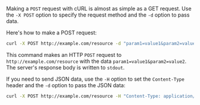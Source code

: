 Making a `POST` request with cURL is almost as simple as a GET request. Use the `-X POST` option to specify the request method and the `-d` option to pass data.

Here's how to make a POST request:

```sh
curl -X POST http://example.com/resource -d "param1=value1&param2=value2"
```

This command makes an HTTP `POST` request to `http://example.com/resource` with the data `param1=value1&param2=value2`. The server's response body is written to `stdout`.

If you need to send JSON data, use the `-H` option to set the `Content-Type` header and the `-d` option to pass the JSON data:

```sh
curl -X POST http://example.com/resource -H "Content-Type: application/json" -d '{"key1":"value1","key2":"value2"}'
```
